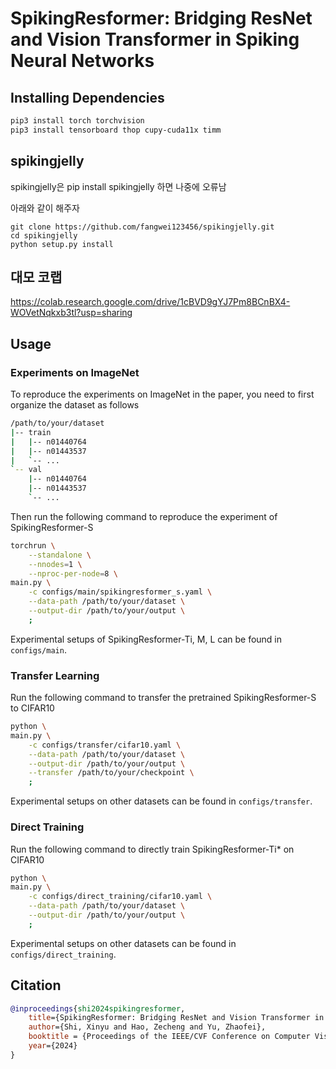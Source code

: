# SpikingResformer: Bridging ResNet and Vision Transformer in Spiking Neural Networks

## Installing Dependencies

```bash
pip3 install torch torchvision
pip3 install tensorboard thop cupy-cuda11x timm
```

## spikingjelly

spikingjelly은 pip install spikingjelly 하면 나중에 오류남 

아래와 같이 해주자 

```
git clone https://github.com/fangwei123456/spikingjelly.git
cd spikingjelly
python setup.py install
```


## 대모 코랩 

https://colab.research.google.com/drive/1cBVD9gYJ7Pm8BCnBX4-WOVetNqkxb3tl?usp=sharing



## Usage

### Experiments on ImageNet

To reproduce the experiments on ImageNet in the paper, you need to first organize the dataset as follows

```bash
/path/to/your/dataset
|-- train
|   |-- n01440764
|   |-- n01443537
|   `-- ...
`-- val
    |-- n01440764
    |-- n01443537
    `-- ...
```

Then run the following command to reproduce the experiment of SpikingResformer-S

```bash
torchrun \
    --standalone \
    --nnodes=1 \
    --nproc-per-node=8 \
main.py \
    -c configs/main/spikingresformer_s.yaml \
    --data-path /path/to/your/dataset \
    --output-dir /path/to/your/output \
    ;
```

Experimental setups of SpikingResformer-Ti, M, L can be found in `configs/main`.

### Transfer Learning

Run the following command to transfer the pretrained SpikingResformer-S to CIFAR10

```bash
python \
main.py \
    -c configs/transfer/cifar10.yaml \
    --data-path /path/to/your/dataset \
    --output-dir /path/to/your/output \
    --transfer /path/to/your/checkpoint \
    ;
```

Experimental setups on other datasets can be found in `configs/transfer`.

### Direct Training

Run the following command to directly train SpikingResformer-Ti* on CIFAR10

```bash
python \
main.py \
    -c configs/direct_training/cifar10.yaml \
    --data-path /path/to/your/dataset \
    --output-dir /path/to/your/output \
    ;
```

Experimental setups on other datasets can be found in `configs/direct_training`.

## Citation

```bibtex
@inproceedings{shi2024spikingresformer,
    title={SpikingResformer: Bridging ResNet and Vision Transformer in Spiking Neural Networks}, 
    author={Shi, Xinyu and Hao, Zecheng and Yu, Zhaofei},
    booktitle = {Proceedings of the IEEE/CVF Conference on Computer Vision and Pattern Recognition (CVPR)},
    year={2024}
}
```

